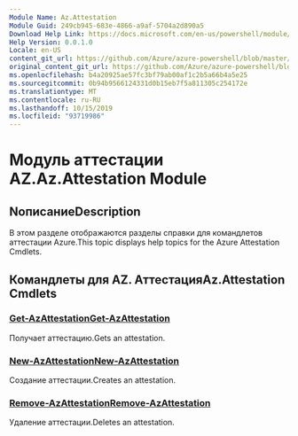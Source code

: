 ```yaml
---
Module Name: Az.Attestation
Module Guid: 249cb945-683e-4866-a9af-5704a2d890a5
Download Help Link: https://docs.microsoft.com/en-us/powershell/module/az.attestation
Help Version: 0.0.1.0
Locale: en-US
content_git_url: https://github.com/Azure/azure-powershell/blob/master/src/Attestation/Attestation/help/Az.Attestation.md
original_content_git_url: https://github.com/Azure/azure-powershell/blob/master/src/Attestation/Attestation/help/Az.Attestation.md
ms.openlocfilehash: b4a20925ae57fc3bf79ab00af1c2b5a66b4a5e25
ms.sourcegitcommit: 0b94b9566124331d0b15eb7f5a811305c254172e
ms.translationtype: MT
ms.contentlocale: ru-RU
ms.lasthandoff: 10/15/2019
ms.locfileid: "93719986"
---
```

# <span data-ttu-id="3a827-101">Модуль аттестации AZ.</span><span class="sxs-lookup"><span data-stu-id="3a827-101">Az.Attestation Module</span></span>
## <span data-ttu-id="3a827-102">Nописание</span><span class="sxs-lookup"><span data-stu-id="3a827-102">Description</span></span>
<span data-ttu-id="3a827-103">В этом разделе отображаются разделы справки для командлетов аттестации Azure.</span><span class="sxs-lookup"><span data-stu-id="3a827-103">This topic displays help topics for the Azure Attestation Cmdlets.</span></span>

## <span data-ttu-id="3a827-104">Командлеты для AZ. Аттестация</span><span class="sxs-lookup"><span data-stu-id="3a827-104">Az.Attestation Cmdlets</span></span>
### [<span data-ttu-id="3a827-105">Get-AzAttestation</span><span class="sxs-lookup"><span data-stu-id="3a827-105">Get-AzAttestation</span></span>](Get-AzAttestation.md)
<span data-ttu-id="3a827-106">Получает аттестацию.</span><span class="sxs-lookup"><span data-stu-id="3a827-106">Gets an attestation.</span></span>

### [<span data-ttu-id="3a827-107">New-AzAttestation</span><span class="sxs-lookup"><span data-stu-id="3a827-107">New-AzAttestation</span></span>](New-AzAttestation.md)
<span data-ttu-id="3a827-108">Создание аттестации.</span><span class="sxs-lookup"><span data-stu-id="3a827-108">Creates an attestation.</span></span>

### [<span data-ttu-id="3a827-109">Remove-AzAttestation</span><span class="sxs-lookup"><span data-stu-id="3a827-109">Remove-AzAttestation</span></span>](Remove-AzAttestation.md)
<span data-ttu-id="3a827-110">Удаление аттестации.</span><span class="sxs-lookup"><span data-stu-id="3a827-110">Deletes an attestation.</span></span>

